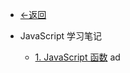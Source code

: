 - [<-返回](learningNotes/)

- JavaScript 学习笔记

  - [1. JavaScript 函数](learningNotes/javascriptNotes/JavaScript笔记/Section1)
    ad

